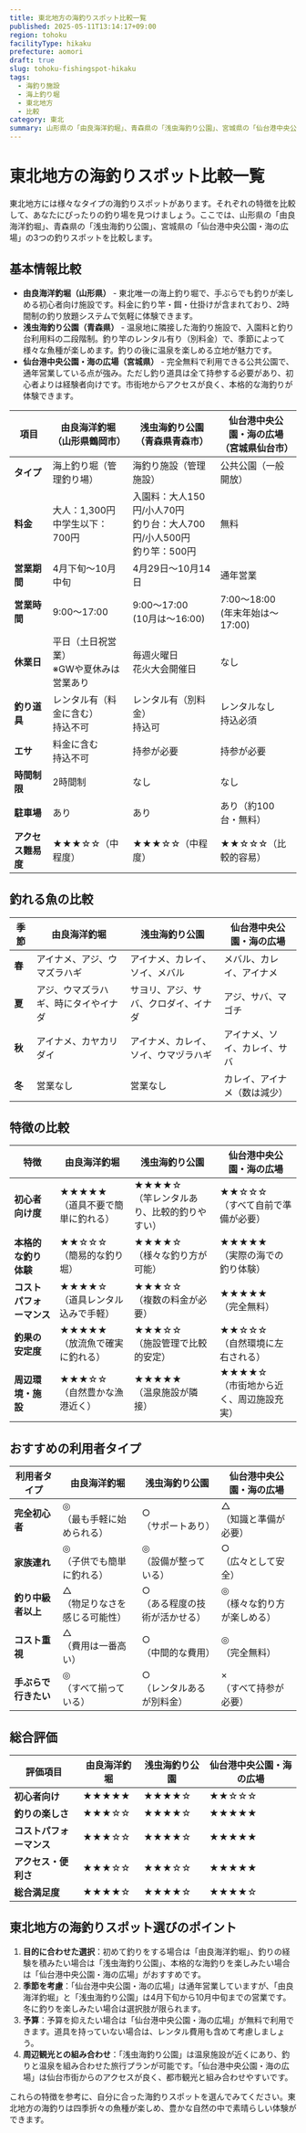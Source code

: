 ```yaml
---
title: 東北地方の海釣りスポット比較一覧
published: 2025-05-11T13:14:17+09:00
region: tohoku
facilityType: hikaku
prefecture: aomori
draft: true
slug: tohoku-fishingspot-hikaku
tags:
  - 海釣り施設
  - 海上釣り堀
  - 東北地方
  - 比較
category: 東北
summary: 山形県の「由良海洋釣堀」、青森県の「浅虫海釣り公園」、宮城県の「仙台港中央公園・海の広場」の3つの釣りスポットを比較します。
---
```

# 東北地方の海釣りスポット比較一覧

東北地方には様々なタイプの海釣りスポットがあります。それぞれの特徴を比較して、あなたにぴったりの釣り場を見つけましょう。ここでは、山形県の「由良海洋釣堀」、青森県の「浅虫海釣り公園」、宮城県の「仙台港中央公園・海の広場」の3つの釣りスポットを比較します。

## 基本情報比較

- **由良海洋釣堀（山形県）** - 東北唯一の海上釣り堀で、手ぶらでも釣りが楽しめる初心者向け施設です。料金に釣り竿・餌・仕掛けが含まれており、2時間制の釣り放題システムで気軽に体験できます。
- **浅虫海釣り公園（青森県）** - 温泉地に隣接した海釣り施設で、入園料と釣り台利用料の二段階制。釣り竿のレンタル有り（別料金）で、季節によって様々な魚種が楽しめます。釣りの後に温泉を楽しめる立地が魅力です。
- **仙台港中央公園・海の広場（宮城県）** - 完全無料で利用できる公共公園で、通年営業している点が強み。ただし釣り道具は全て持参する必要があり、初心者よりは経験者向けです。市街地からアクセスが良く、本格的な海釣りが体験できます。

|項目|由良海洋釣堀<br>（山形県鶴岡市）|浅虫海釣り公園<br>（青森県青森市）|仙台港中央公園・海の広場<br>（宮城県仙台市）|
|---|---|---|---|
|**タイプ**|海上釣り堀（管理釣り場）|海釣り施設（管理施設）|公共公園（一般開放）|
|**料金**|大人：1,300円<br>中学生以下：700円|入園料：大人150円/小人70円<br>釣り台：大人700円/小人500円<br>釣り竿：500円|無料|
|**営業期間**|4月下旬～10月中旬|4月29日～10月14日|通年営業|
|**営業時間**|9:00～17:00|9:00～17:00<br>(10月は～16:00)|7:00～18:00<br>(年末年始は～17:00)|
|**休業日**|平日（土日祝営業）<br>※GWや夏休みは営業あり|毎週火曜日<br>花火大会開催日|なし|
|**釣り道具**|レンタル有（料金に含む）<br>持込不可|レンタル有（別料金）<br>持込可|レンタルなし<br>持込必須|
|**エサ**|料金に含む<br>持込不可|持参が必要|持参が必要|
|**時間制限**|2時間制|なし|なし|
|**駐車場**|あり|あり|あり（約100台・無料）|
|**アクセス難易度**|★★★☆☆（中程度）|★★★☆☆（中程度）|★★☆☆☆（比較的容易）|

## 釣れる魚の比較

|季節|由良海洋釣堀|浅虫海釣り公園|仙台港中央公園・海の広場|
|---|---|---|---|
|**春**|アイナメ、アジ、ウマズラハギ|アイナメ、カレイ、ソイ、メバル|メバル、カレイ、アイナメ|
|**夏**|アジ、ウマズラハギ、時にタイやイナダ|サヨリ、アジ、サバ、クロダイ、イナダ|アジ、サバ、マゴチ|
|**秋**|アイナメ、カヤカリダイ|アイナメ、カレイ、ソイ、ウマヅラハギ|アイナメ、ソイ、カレイ、サバ|
|**冬**|営業なし|営業なし|カレイ、アイナメ（数は減少）|

## 特徴の比較

|特徴|由良海洋釣堀|浅虫海釣り公園|仙台港中央公園・海の広場|
|---|---|---|---|
|**初心者向け度**|★★★★★<br>（道具不要で簡単に釣れる）|★★★★☆<br>（竿レンタルあり、比較的釣りやすい）|★★☆☆☆<br>（すべて自前で準備が必要）|
|**本格的な釣り体験**|★★☆☆☆<br>（簡易的な釣り堀）|★★★★☆<br>（様々な釣り方が可能）|★★★★★<br>（実際の海での釣り体験）|
|**コストパフォーマンス**|★★★★☆<br>（道具レンタル込みで手軽）|★★★☆☆<br>（複数の料金が必要）|★★★★★<br>（完全無料）|
|**釣果の安定度**|★★★★★<br>（放流魚で確実に釣れる）|★★★☆☆<br>（施設管理で比較的安定）|★★☆☆☆<br>（自然環境に左右される）|
|**周辺環境・施設**|★★★☆☆<br>（自然豊かな漁港近く）|★★★★★<br>（温泉施設が隣接）|★★★★☆<br>（市街地から近く、周辺施設充実）|

## おすすめの利用者タイプ

|利用者タイプ|由良海洋釣堀|浅虫海釣り公園|仙台港中央公園・海の広場|
|---|---|---|---|
|**完全初心者**|◎<br>（最も手軽に始められる）|○<br>（サポートあり）|△<br>（知識と準備が必要）|
|**家族連れ**|◎<br>（子供でも簡単に釣れる）|◎<br>（設備が整っている）|○<br>（広々として安全）|
|**釣り中級者以上**|△<br>（物足りなさを感じる可能性）|○<br>（ある程度の技術が活かせる）|◎<br>（様々な釣り方が楽しめる）|
|**コスト重視**|△<br>（費用は一番高い）|○<br>（中間的な費用）|◎<br>（完全無料）|
|**手ぶらで行きたい**|◎<br>（すべて揃っている）|○<br>（レンタルあるが別料金）|×<br>（すべて持参が必要）|

## 総合評価

|評価項目|由良海洋釣堀|浅虫海釣り公園|仙台港中央公園・海の広場|
|---|---|---|---|
|**初心者向け**|★★★★★|★★★★☆|★★☆☆☆|
|**釣りの楽しさ**|★★★☆☆|★★★★☆|★★★★★|
|**コストパフォーマンス**|★★★☆☆|★★★★☆|★★★★★|
|**アクセス・便利さ**|★★★☆☆|★★★☆☆|★★★★★|
|**総合満足度**|★★★★☆|★★★★☆|★★★★☆|

## 東北地方の海釣りスポット選びのポイント

1. **目的に合わせた選択**：初めて釣りをする場合は「由良海洋釣堀」、釣りの経験を積みたい場合は「浅虫海釣り公園」、本格的な海釣りを楽しみたい場合は「仙台港中央公園・海の広場」がおすすめです。
2. **季節を考慮**：「仙台港中央公園・海の広場」は通年営業していますが、「由良海洋釣堀」と「浅虫海釣り公園」は4月下旬から10月中旬までの営業です。冬に釣りを楽しみたい場合は選択肢が限られます。
3. **予算**：予算を抑えたい場合は「仙台港中央公園・海の広場」が無料で利用できます。道具を持っていない場合は、レンタル費用も含めて考慮しましょう。
4. **周辺観光との組み合わせ**：「浅虫海釣り公園」は温泉施設が近くにあり、釣りと温泉を組み合わせた旅行プランが可能です。「仙台港中央公園・海の広場」は仙台市街からのアクセスが良く、都市観光と組み合わせやすいです。

これらの特徴を参考に、自分に合った海釣りスポットを選んでみてください。東北地方の海釣りは四季折々の魚種が楽しめ、豊かな自然の中で素晴らしい体験ができます。